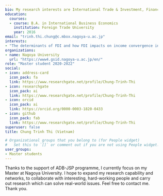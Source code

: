 ```yaml
---
bio: My research interests are International Trade & Investment, Financial Forecasting, Regional Development, Spatial Analysis
education:
  courses:
  - course: B.A. in International Business Economics
    institution: Foreign Trade University
    year: 2016
email: "trinh.thi.chung@c.mbox.nagoya-u.ac.jp"
interests:
- "The determinants of FDI and how FDI impacts on income convergence in Vietnam"
organizations:
- name: Nagoya University
  url: "https://www4.gsid.nagoya-u.ac.jp/en/"
role: "Master student 2020-2022"
social:
- icon: address-card
  icon_pack: fa
  link: https://www.researchgate.net/profile/Chung-Trinh-Thi
- icon: researchgate
  icon_pack: ai
  link: https://www.researchgate.net/profile/Chung-Trinh-Thi
- icon: orcid
  icon_pack: ai
  link: https://orcid.org/0000-0003-1820-0433
- icon: github
  icon_pack: fab
  link: https://www.researchgate.net/profile/Chung-Trinh-Thi
superuser: false
title: Chung Trinh Thi (Vietnam)

# Organizational groups that you belong to (for People widget)
#   Set this to `[]` or comment out if you are not using People widget.
user_groups:
- Master students
---
```


Thanks to the support of ADB-JSP programme, I currently focus on my Master at Nagoya University. I hope to expand my research capability and networks, to collaborate with interesting, hard-working people and carry out research which can solve real-world issues. Feel free to contact me. Thank you.
